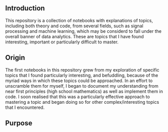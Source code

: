 ## Introduction

This repository is a collection of notebooks with explanations of topics, including both theory and code, from several fields, such as signal processing and machine learning, which may be considerd to fall under the overall banner of data analytics. These are topics that I have found interesting, important or particularly difficult to master. 

## Origin

The first notebooks in this repository grew from my exploration of specific topics that I found particularly interesting, and befuddling, because of the myriad ways in which these topics could be approached. In an effort to unscramble them for myself, I began to document my understanding from near first principles (high school mathematics) as well as implement them in code. I soon realised that this was a particularly effective approach to mastering a topic and began doing so for other complex/interesting topics that I encountered.

## Purpose

